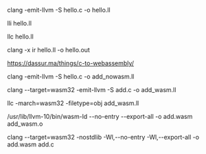 clang -emit-llvm -S hello.c -o hello.ll

lli hello.ll

llc hello.ll

clang -x ir hello.ll -o hello.out

https://dassur.ma/things/c-to-webassembly/

clang -emit-llvm -S hello.c -o add_nowasm.ll

clang --target=wasm32 -emit-llvm -S add.c -o add_wasm.ll

llc -march=wasm32 -filetype=obj add_wasm.ll

/usr/lib/llvm-10/bin/wasm-ld --no-entry --export-all -o add.wasm add_wasm.o

clang --target=wasm32 -nostdlib -Wl,--no-entry -Wl,--export-all -o add.wasm add.c
